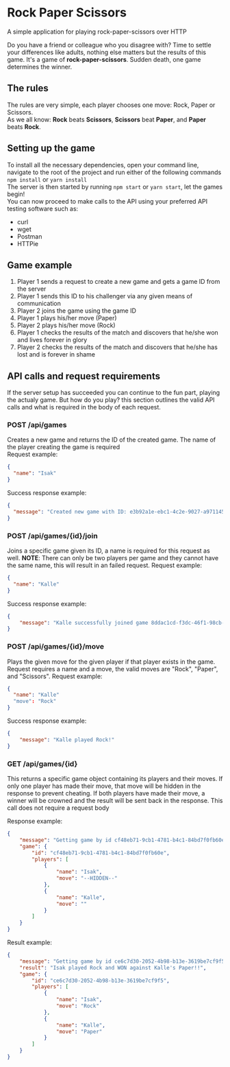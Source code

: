 # Rock Paper Scissors
A simple application for playing rock-paper-scissors over HTTP

Do you have a friend or colleague who you disagree with? Time to settle your differences like adults, nothing else matters but the results of this game. It's a game of **rock-paper-scissors**. Sudden death, one game determines the winner.

## The rules
The rules are very simple, each player chooses one move: Rock, Paper or Scissors.  
As we all know: **Rock** beats **Scissors**, **Scissors** beat **Paper**, and **Paper** beats **Rock**.

## Setting up the game
To install all the necessary dependencies, open your command line, navigate to the root of the project and run either of the following commands
`npm install`
or
`yarn install`  
The server is then started by running `npm start` or `yarn start`, let the games begin!  
You can now proceed to make calls to the API using your preferred API testing software such as:  
- curl
- wget
- Postman
- HTTPie

## Game example
1. Player 1 sends a request to create a new game and gets a game ID from the server
2. Player 1 sends this ID to his challenger via any given means of communication
3. Player 2 joins the game using the game ID
4. Player 1 plays his/her move (Paper)
5. Player 2 plays his/her move (Rock)
6. Player 1 checks the results of the match and discovers that he/she won and lives forever in glory 
7. Player 2 checks the results of the match and discovers that he/she has lost and is forever in shame



## API calls and request requirements
If the server setup has succeeded you can continue to the fun part, playing the actualy game. But how do you play? this section outlines the valid API calls and what is required in the body of each request.



### POST /api/games
Creates a new game and returns the ID of the created game. The name of the player creating the game is required  
Request example:
```JSON
{
  "name": "Isak"
}
```
Success response example:
```JSON
{
  "message": "Created new game with ID: e3b92a1e-ebc1-4c2e-9027-a971145d32f8"
}
```

### POST /api/games/{id}/join
Joins a specific game given its ID, a name is required for this request as well. **NOTE**: There can only be two players per game and they cannot have the same name, this will result in an failed request. 
Request example:
```JSON
{
  "name": "Kalle"
}
```
Success response example:
```JSON
{
    "message": "Kalle successfully joined game 8ddac1cd-f3dc-46f1-98cb-bbc1d64c19d5!"
}
```

### POST /api/games/{id}/move
Plays the given move for the given player if that player exists in the game. Request requires a name and a move, the valid moves are "Rock", "Paper", and "Scissors".
Request example:
```JSON
{
  "name": "Kalle"
  "move": "Rock"
}
```
Success response example:
```JSON
{
    "message": "Kalle played Rock!"
}
```
### GET /api/games/{id}
This returns a specific game object containing its players and their moves. If only one player has made their move, that move will be hidden in the response to prevent cheating. If both players have made their move, a winner will be crowned and the result will be sent back in the response. This call does not require a request body

Response example:
```JSON
{
    "message": "Getting game by id cf48eb71-9cb1-4781-b4c1-84bd7f0fb60e",
    "game": {
        "id": "cf48eb71-9cb1-4781-b4c1-84bd7f0fb60e",
        "players": [
            {
                "name": "Isak",
                "move": "--HIDDEN--"
            },
            {
                "name": "Kalle",
                "move": ""
            }
        ]
    }
}
```
Result example:
```JSON
{
    "message": "Getting game by id ce6c7d30-2052-4b98-b13e-3619be7cf9f5",
    "result": "Isak played Rock and WON against Kalle's Paper!!",
    "game": {
        "id": "ce6c7d30-2052-4b98-b13e-3619be7cf9f5",
        "players": [
            {
                "name": "Isak",
                "move": "Rock"
            },
            {
                "name": "Kalle",
                "move": "Paper"
            }
        ]
    }
}
```
